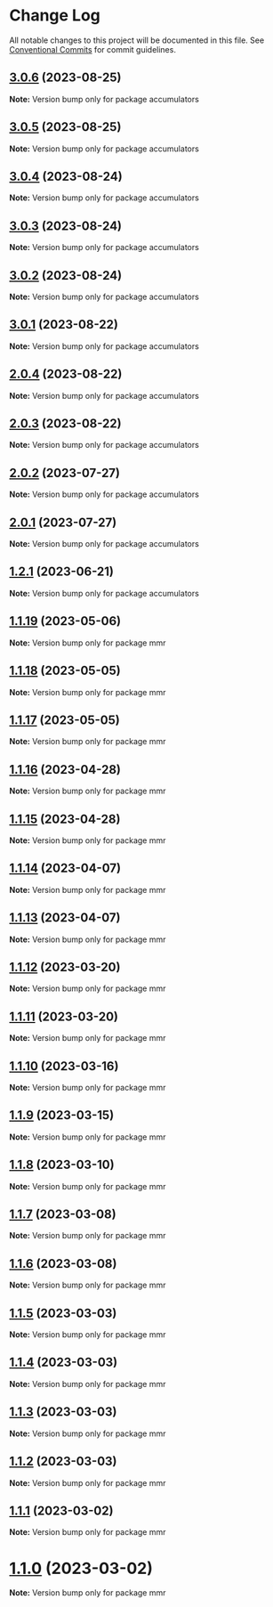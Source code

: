 # Change Log

All notable changes to this project will be documented in this file.
See [Conventional Commits](https://conventionalcommits.org) for commit guidelines.

## [3.0.6](https://github.com/HerodotusDev/accumulators/compare/v3.0.5...v3.0.6) (2023-08-25)

**Note:** Version bump only for package accumulators





## [3.0.5](https://github.com/HerodotusDev/accumulators/compare/v3.0.4...v3.0.5) (2023-08-25)

**Note:** Version bump only for package accumulators





## [3.0.4](https://github.com/HerodotusDev/accumulators/compare/v3.0.3...v3.0.4) (2023-08-24)

**Note:** Version bump only for package accumulators





## [3.0.3](https://github.com/HerodotusDev/accumulators/compare/v3.0.2...v3.0.3) (2023-08-24)

**Note:** Version bump only for package accumulators





## [3.0.2](https://github.com/HerodotusDev/accumulators/compare/v3.0.1...v3.0.2) (2023-08-24)

**Note:** Version bump only for package accumulators





## [3.0.1](https://github.com/HerodotusDev/accumulators/compare/v3.0.0...v3.0.1) (2023-08-22)

**Note:** Version bump only for package accumulators





## [2.0.4](https://github.com/HerodotusDev/accumulators/compare/v2.0.3...v2.0.4) (2023-08-22)

**Note:** Version bump only for package accumulators





## [2.0.3](https://github.com/HerodotusDev/accumulators/compare/v2.0.2...v2.0.3) (2023-08-22)

**Note:** Version bump only for package accumulators





## [2.0.2](https://github.com/HerodotusDev/accumulators/compare/v2.0.1...v2.0.2) (2023-07-27)

**Note:** Version bump only for package accumulators





## [2.0.1](https://github.com/HerodotusDev/accumulators/compare/v2.1.0...v2.0.1) (2023-07-27)

**Note:** Version bump only for package accumulators





## [1.2.1](https://github.com/HerodotusDev/accumulators/compare/v1.1.19...v1.2.1) (2023-06-21)

**Note:** Version bump only for package accumulators





## [1.1.19](https://github.com/HerodotusDev/accumulators/compare/v1.1.18...v1.1.19) (2023-05-06)

**Note:** Version bump only for package mmr

## [1.1.18](https://github.com/HerodotusDev/accumulators/compare/v1.1.17...v1.1.18) (2023-05-05)

**Note:** Version bump only for package mmr

## [1.1.17](https://github.com/HerodotusDev/accumulators/compare/v1.1.16...v1.1.17) (2023-05-05)

**Note:** Version bump only for package mmr

## [1.1.16](https://github.com/HerodotusDev/accumulators/compare/v1.1.15...v1.1.16) (2023-04-28)

**Note:** Version bump only for package mmr

## [1.1.15](https://github.com/HerodotusDev/accumulators/compare/v1.1.14...v1.1.15) (2023-04-28)

**Note:** Version bump only for package mmr

## [1.1.14](https://github.com/HerodotusDev/accumulators/compare/v1.1.13...v1.1.14) (2023-04-07)

**Note:** Version bump only for package mmr

## [1.1.13](https://github.com/HerodotusDev/accumulators/compare/v1.1.12...v1.1.13) (2023-04-07)

**Note:** Version bump only for package mmr

## [1.1.12](https://github.com/HerodotusDev/accumulators/compare/v1.1.11...v1.1.12) (2023-03-20)

**Note:** Version bump only for package mmr

## [1.1.11](https://github.com/HerodotusDev/accumulators/compare/v1.1.10...v1.1.11) (2023-03-20)

**Note:** Version bump only for package mmr

## [1.1.10](https://github.com/HerodotusDev/accumulators/compare/v1.1.9...v1.1.10) (2023-03-16)

**Note:** Version bump only for package mmr

## [1.1.9](https://github.com/HerodotusDev/accumulators/compare/v1.1.8...v1.1.9) (2023-03-15)

**Note:** Version bump only for package mmr

## [1.1.8](https://github.com/HerodotusDev/accumulators/compare/v1.1.7...v1.1.8) (2023-03-10)

**Note:** Version bump only for package mmr

## [1.1.7](https://github.com/HerodotusDev/accumulators/compare/v1.1.6...v1.1.7) (2023-03-08)

**Note:** Version bump only for package mmr

## [1.1.6](https://github.com/HerodotusDev/accumulators/compare/v1.1.5...v1.1.6) (2023-03-08)

**Note:** Version bump only for package mmr

## [1.1.5](https://github.com/HerodotusDev/accumulators/compare/v1.1.4...v1.1.5) (2023-03-03)

**Note:** Version bump only for package mmr

## [1.1.4](https://github.com/HerodotusDev/accumulators/compare/v1.1.3...v1.1.4) (2023-03-03)

**Note:** Version bump only for package mmr

## [1.1.3](https://github.com/HerodotusDev/accumulators/compare/v1.1.2...v1.1.3) (2023-03-03)

**Note:** Version bump only for package mmr

## [1.1.2](https://github.com/HerodotusDev/accumulators/compare/v1.1.1...v1.1.2) (2023-03-03)

**Note:** Version bump only for package mmr

## [1.1.1](https://github.com/HerodotusDev/accumulators/compare/v1.1.0...v1.1.1) (2023-03-02)

**Note:** Version bump only for package mmr

# [1.1.0](https://github.com/HerodotusDev/accumulators/compare/v1.1.0-alpha.0...v1.1.0) (2023-03-02)

**Note:** Version bump only for package mmr
